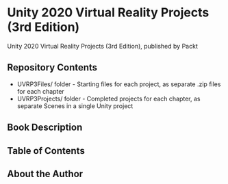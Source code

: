 # Unity 2020 Virtual Reality Projects (3rd Edition)
Unity 2020 Virtual Reality Projects (3rd Edition), published by Packt

## Repository Contents

* UVRP3Files/ folder - Starting files for each project, as separate .zip files for each chapter
* UVRP3Projects/ folder - Completed projects for each chapter, as separate Scenes in a single Unity project 

## Book Description

## Table of Contents

## About the Author


